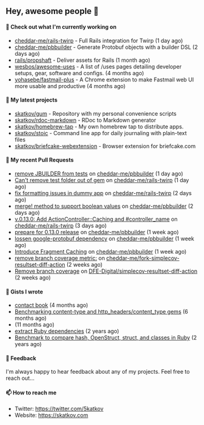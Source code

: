 ## Hey, awesome people 👋

#### 👷 Check out what I'm currently working on
 
- [cheddar-me/rails-twirp](https://github.com/cheddar-me/rails-twirp) - Full Rails integration for Twirp (1 day ago) 
- [cheddar-me/pbbuilder](https://github.com/cheddar-me/pbbuilder) - Generate Protobuf objects with a builder DSL (2 days ago) 
- [rails/propshaft](https://github.com/rails/propshaft) - Deliver assets for Rails (1 month ago) 
- [wesbos/awesome-uses](https://github.com/wesbos/awesome-uses) - A list of /uses pages detailing developer setups, gear, software and configs. (4 months ago) 
- [yohasebe/fastmail-plus](https://github.com/yohasebe/fastmail-plus) - A Chrome extension to make Fastmail web UI more usable and productive (4 months ago)

#### 🌱 My latest projects
 
- [skatkov/gum](https://github.com/skatkov/gum) - Repository with my personal convenience scripts 
- [skatkov/rdoc-markdown](https://github.com/skatkov/rdoc-markdown) - RDoc to Markdown generator 
- [skatkov/homebrew-tap](https://github.com/skatkov/homebrew-tap) - My own homebrew tap to distribute apps. 
- [skatkov/stoic](https://github.com/skatkov/stoic) - Command line app for daily journaling with plain-text files 
- [skatkov/briefcake-webextension](https://github.com/skatkov/briefcake-webextension) - Browser extension for briefcake.com


#### 🔨 My recent Pull Requests
 
- [remove JBUILDER from tests](https://github.com/cheddar-me/pbbuilder/pull/30) on [cheddar-me/pbbuilder](https://github.com/cheddar-me/pbbuilder) (1 day ago) 
- [Can&#39;t remove test folder out of gem](https://github.com/cheddar-me/rails-twirp/pull/33) on [cheddar-me/rails-twirp](https://github.com/cheddar-me/rails-twirp) (1 day ago) 
- [fix formatting issues in dummy app](https://github.com/cheddar-me/rails-twirp/pull/32) on [cheddar-me/rails-twirp](https://github.com/cheddar-me/rails-twirp) (2 days ago) 
- [merge! method to support boolean values](https://github.com/cheddar-me/pbbuilder/pull/29) on [cheddar-me/pbbuilder](https://github.com/cheddar-me/pbbuilder) (2 days ago) 
- [v.0.13.0: Add ActionController::Caching and #controller_name](https://github.com/cheddar-me/rails-twirp/pull/31) on [cheddar-me/rails-twirp](https://github.com/cheddar-me/rails-twirp) (3 days ago) 
- [prepare for 0.13.0 release](https://github.com/cheddar-me/pbbuilder/pull/28) on [cheddar-me/pbbuilder](https://github.com/cheddar-me/pbbuilder) (1 week ago) 
- [lossen google-protobuf dependency](https://github.com/cheddar-me/pbbuilder/pull/27) on [cheddar-me/pbbuilder](https://github.com/cheddar-me/pbbuilder) (1 week ago) 
- [Introduce Fragment Caching](https://github.com/cheddar-me/pbbuilder/pull/26) on [cheddar-me/pbbuilder](https://github.com/cheddar-me/pbbuilder) (1 week ago) 
- [remove branch coverage metric:](https://github.com/cheddar-me/fork-simplecov-resultset-diff-action/pull/2) on [cheddar-me/fork-simplecov-resultset-diff-action](https://github.com/cheddar-me/fork-simplecov-resultset-diff-action) (2 weeks ago) 
- [Remove branch coverage](https://github.com/DFE-Digital/simplecov-resultset-diff-action/pull/3) on [DFE-Digital/simplecov-resultset-diff-action](https://github.com/DFE-Digital/simplecov-resultset-diff-action) (2 weeks ago)

#### 📓 Gists I wrote
 
- [contact book](https://gist.github.com/18f317a0affb0fa7ee0e74511c340422) (4 months ago) 
- [Benchmarking content-type and http_headers/content_type gems](https://gist.github.com/eb18ae1f9f75e822812b64a0ae44915d) (6 months ago) 
- [](https://gist.github.com/601258666185b0e7af6339ac2c19f642) (11 months ago) 
- [extract Ruby dependencies](https://gist.github.com/e32f3f491665d2d4d570f9576abd1f0e) (2 years ago) 
- [Benchmark to compare hash, OpenStruct, struct, and classes in Ruby](https://gist.github.com/c32ffff81dc22e2e955533e4591b335c) (2 years ago)

#### 💬 Feedback
I'm always happy to hear feedback about any of my projects. Feel free to reach out...

#### 📫 How to reach me

- Twitter: https://twitter.com/5katkov 
- Website: https://skatkov.com
